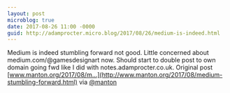 ```yaml
---
layout: post
microblog: true
date: 2017-08-26 11:00 -0000
guid: http://adamprocter.micro.blog/2017/08/26/medium-is-indeed.html
---
```

Medium is indeed stumbling forward not good. Little concerned about medium.com/@gamesdesignart now. Should start to double post to own domain going fwd like I did with notes.adamprocter.co.uk. Original post [www.manton.org/2017/08/m...](http://www.manton.org/2017/08/medium-stumbling-forward.html) via [@manton](https://micro.blog/manton)
